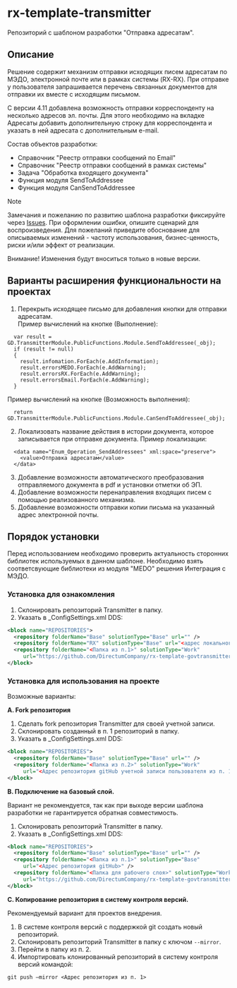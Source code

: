 # rx-template-transmitter
Репозиторий с шаблоном разработки "Отправка адресатам".

## Описание
Решение содержит механизм отправки исходящих писем адресатам по МЭДО, электронной почте или в рамках системы (RX-RX). При отправке у пользователя запрашивается перечень связанных документов для отправки их вместе с исходящим письмом.

С версии 4.11 добавлена возможность отправки корреспонденту на несколько адресов эл. почты. Для этого необходимо на вкладке Адресаты добавить дополнительную строку для корреспондента и указать в ней адресата с дополнительным e-mail.

Состав объектов разработки: 
* Справочник "Реестр отправки сообщений по Email" 
* Справочник "Реестр отправки сообщений в рамках системы"
* Задача "Обработка входящего документа"
* Функция модуля SendToAddressee
* Функция модуля CanSendToAddressee
> [!NOTE]
> Замечания и пожеланию по развитию шаблона разработки фиксируйте через [Issues](https://github.com/DirectumCompany/rx-template-Transmitter/issues).
При оформлении ошибки, опишите сценарий для воспроизведения. Для пожеланий приведите обоснование для описываемых изменений - частоту использования, бизнес-ценность, риски и/или эффект от реализации.
> 
> Внимание! Изменения будут вноситься только в новые версии.

## Варианты расширения функциональности на проектах

1. Перекрыть исходящее письмо для добавления кнопки для отправки адресатам.  
   Пример вычислений на кнопке (Выполнение):
```
  var result = GD.TransmitterModule.PublicFunctions.Module.SendToAddressee(_obj);
  if (result != null)
  {
    result.infomation.ForEach(e.AddInformation);
    result.errorsMEDO.ForEach(e.AddWarning);
    result.errorsRX.ForEach(e.AddWarning);
    result.errorsEmail.ForEach(e.AddWarning);
  }
```
   Пример вычислений на кнопке (Возможность выполнения):
```
  return GD.TransmitterModule.PublicFunctions.Module.CanSendToAddressee(_obj);
```
2. Локализовать название действия в истории документа, которое записывается при отправке документа.
   Пример локализации:
```
  <data name="Enum_Operation_SendAddressees" xml:space="preserve">
    <value>Отправка адресатам</value>
  </data>
```
3. Добавление возможности автоматического преобразования отправляемого документа в pdf и установки отметки об ЭП.
4. Добавление возможности перенаправления входящих писем с помощью реализованного механизма.
5. Добавление возможности отправки копии письма на указанный адрес электронной почты.

## Порядок установки
Перед использованием необходимо проверить актуальность сторонних библиотек используемых в данном шаблоне. Необходимо взять соответсвующие библиотеки из модуля "MEDO" решения Интеграция с МЭДО.

### Установка для ознакомления
1. Склонировать репозиторий Transmitter в папку.
2. Указать в _ConfigSettings.xml DDS:
```xml
<block name="REPOSITORIES">
  <repository folderName="Base" solutionType="Base" url="" />
  <repository folderName="RX" solutionType="Base" url="<адрес локального репозитория>" />
  <repository folderName="<Папка из п.1>" solutionType="Work" 
     url="https://github.com/DirectumCompany/rx-template-govtransmitter" />
</block>
```

### Установка для использования на проекте
Возможные варианты:

**A. Fork репозитория**
1. Сделать fork репозитория Transmitter для своей учетной записи.
2. Склонировать созданный в п. 1 репозиторий в папку.
3. Указать в _ConfigSettings.xml DDS:
``` xml
<block name="REPOSITORIES">
  <repository folderName="Base" solutionType="Base" url="" /> 
  <repository folderName="<Папка из п.2>" solutionType="Work" 
     url="<Адрес репозитория gitHub учетной записи пользователя из п. 1>" />
</block>
```

**B. Подключение на базовый слой.**

Вариант не рекомендуется, так как при выходе версии шаблона разработки не гарантируется обратная совместимость.
1. Склонировать репозиторий Transmitter в папку.
2. Указать в _ConfigSettings.xml DDS:
``` xml
<block name="REPOSITORIES">
  <repository folderName="Base" solutionType="Base" url="" /> 
  <repository folderName="<Папка из п.1>" solutionType="Base" 
     url="<Адрес репозитория gitHub>" />
  <repository folderName="<Папка для рабочего слоя>" solutionType="Work" 
     url="https://github.com/DirectumCompany/rx-template-govtransmitter" />
</block>
```

**C. Копирование репозитория в систему контроля версий.**

Рекомендуемый вариант для проектов внедрения.
1. В системе контроля версий с поддержкой git создать новый репозиторий.
2. Склонировать репозиторий Transmitter в папку с ключом `--mirror`.
3. Перейти в папку из п. 2.
4. Импортировать клонированный репозиторий в систему контроля версий командой:

`git push –mirror <Адрес репозитория из п. 1>`

